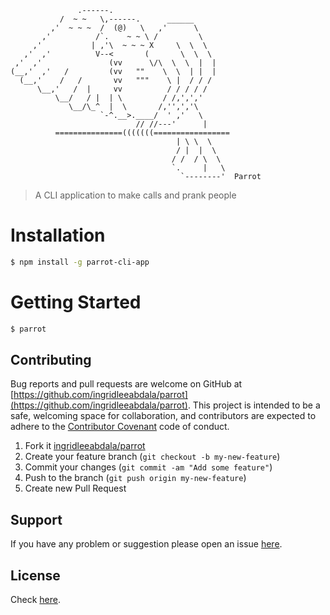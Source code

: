 ```
               .------.
           /  ~ ~   \,------.      ______
         ,'  ~ ~ ~  /  (@)   \   ,'      \
       ,'          /`.    ~ ~ \ /         \
     ,'           | ,'\  ~ ~ ~ X     \  \  \
   ,'  ,'          V--<       (       \  \  \
 ,'  ,'               (vv      \/\  \  \  |  |
(__,'  ,'   /         (vv   ""    \  \  | |  |
  (__,'    /   /       vv   """    \ |  / / /
      \__,'   /  |     vv          / / / / /
          \__/   / |  | \         / /,',','
             \__/\_^  |  \       /,'',','\
                    `-^.__>.____/  ' ,'   \
                            // //---'      |
          ===============(((((((=================
                                     | \ \  \
                                     / |  |  \
                                    / /  / \  \
                                    `.     |   \
                                      `--------'  Parrot
```

> A CLI application to make calls and prank people

# Installation

```bash
$ npm install -g parrot-cli-app
```

# Getting Started

```bash
$ parrot
```

## Contributing

Bug reports and pull requests are welcome on GitHub at [https://github.com/ingridleeabdala/parrot](https://github.com/ingridleeabdala/parrot). This project is intended to be a safe, welcoming space for collaboration, and contributors are expected to adhere to the [Contributor Covenant](http://contributor-covenant.org) code of conduct.

1. Fork it [ingridleeabdala/parrot](https://github.com/ingridleeabdala/parrot/fork)
2. Create your feature branch (`git checkout -b my-new-feature`)
3. Commit your changes (`git commit -am "Add some feature"`)
4. Push to the branch (`git push origin my-new-feature`)
5. Create new Pull Request

## Support

If you have any problem or suggestion please open an issue [here](https://github.com/ingridleeabdala/parrot/issues).

## License

Check [here](LICENSE).
